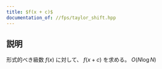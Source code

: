 ```yaml
---
title: $f(x + c)$
documentation_of: //fps/taylor_shift.hpp
---
```


## 説明

形式的べき級数 $f(x)$ に対して、 $f(x + c)$ を求める。
$O(N \log N)$